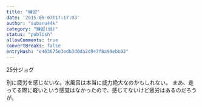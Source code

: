 ```yaml
---
title: "練習"
date: '2015-06-07T17:17:03'
author: "subaru44k"
category: "練習(弱)"
status: "publish"
allowComments: true
convertBreaks: false
entryHash: "e463675e3edb3d0da2d947f8a99ebb02"
---
```

25分ジョグ

別に疲労を感じないな。水風呂は本当に威力絶大なのかもしれない。
まあ、走ってる際に軽いという感覚はなかったので、感じてないけど疲労はあるのだろうが。
